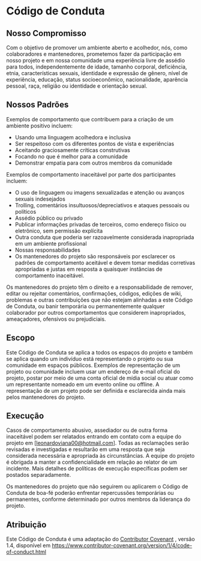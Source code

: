 # Código de Conduta

## Nosso Compromisso

Com o objetivo de promover um ambiente aberto e acolhedor, nós, como colaboradores e mantenedores, prometemos fazer da participação em nosso projeto e em nossa comunidade uma experiência livre de assédio para todos, independentemente de idade, tamanho corporal, deficiência, etnia, características sexuais, identidade e expressão de gênero, nível de experiência, educação, status socioeconômico, nacionalidade, aparência pessoal, raça, religião ou identidade e orientação sexual.

## Nossos Padrões

Exemplos de comportamento que contribuem para a criação de um ambiente positivo incluem:

- Usando uma linguagem acolhedora e inclusiva
- Ser respeitoso com os diferentes pontos de vista e experiências
- Aceitando graciosamente críticas construtivas
- Focando no que é melhor para a comunidade
- Demonstrar empatia para com outros membros da comunidade

Exemplos de comportamento inaceitável por parte dos participantes incluem:

- O uso de linguagem ou imagens sexualizadas e atenção ou avanços sexuais indesejados
- Trolling, comentários insultuosos/depreciativos e ataques pessoais ou políticos
- Assédio público ou privado
- Publicar informações privadas de terceiros, como endereço físico ou eletrônico, sem permissão explícita
- Outra conduta que poderia ser razoavelmente considerada inapropriada em um ambiente profissional
- Nossas responsabilidades
- Os mantenedores do projeto são responsáveis ​​por esclarecer os padrões de comportamento aceitável e devem tomar medidas corretivas apropriadas e justas em resposta a quaisquer instâncias de comportamento inaceitável.

Os mantenedores do projeto têm o direito e a responsabilidade de remover, editar ou rejeitar comentários, confirmações, códigos, edições de wiki, problemas e outras contribuições que não estejam alinhadas a este Código de Conduta, ou banir temporária ou permanentemente qualquer colaborador por outros comportamentos que considerem inapropriados, ameaçadores, ofensivos ou prejudiciais.

## Escopo

Este Código de Conduta se aplica a todos os espaços do projeto e também se aplica quando um indivíduo está representando o projeto ou sua comunidade em espaços públicos. Exemplos de representação de um projeto ou comunidade incluem usar um endereço de e-mail oficial do projeto, postar por meio de uma conta oficial de mídia social ou atuar como um representante nomeado em um evento online ou offline. A representação de um projeto pode ser definida e esclarecida ainda mais pelos mantenedores do projeto.

## Execução
Casos de comportamento abusivo, assediador ou de outra forma inaceitável podem ser relatados entrando em contato com a equipe do projeto em [leonardoviana00@hotmail.com]. Todas as reclamações serão revisadas e investigadas e resultarão em uma resposta que seja considerada necessária e apropriada às circunstâncias. A equipe do projeto é obrigada a manter a confidencialidade em relação ao relator de um incidente. Mais detalhes de políticas de execução específicas podem ser postados separadamente.

Os mantenedores do projeto que não seguirem ou aplicarem o Código de Conduta de boa-fé poderão enfrentar repercussões temporárias ou permanentes, conforme determinado por outros membros da liderança do projeto.

## Atribuição

Este Código de Conduta é uma adaptação do [Contributor Covenant](https://www.contributor-covenant.org/) , versão 1.4, disponível em https://www.contributor-covenant.org/version/1/4/code-of-conduct.html
